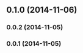 <a name="0.1.0"></a>
## 0.1.0 (2014-11-06)


<a name="0.0.2"></a>
### 0.0.2 (2014-11-05)


<a name="0.0.1"></a>
### 0.0.1 (2014-11-05)


<a name="0.0.1"></a>


